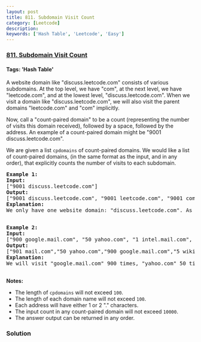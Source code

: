 ```yaml
---
layout: post
title: 811. Subdomain Visit Count
category: [Leetcode]
description: 
keywords: ['Hash Table', 'Leetcode', 'Easy']
---
```

### [811. Subdomain Visit Count](https://leetcode.com/problems/subdomain-visit-count)

#### Tags: 'Hash Table'

<div class="content__u3I1 question-content__JfgR"><div><p>A website domain like "discuss.leetcode.com" consists of various subdomains. At the top level, we have "com", at the next level, we have "leetcode.com", and at the lowest level, "discuss.leetcode.com". When we visit a domain like "discuss.leetcode.com", we will also visit the parent domains "leetcode.com" and "com" implicitly.</p>
<p>Now, call a "count-paired domain" to be a count (representing the number of visits this domain received), followed by a space, followed by the address. An example of a count-paired domain might be "9001 discuss.leetcode.com".</p>
<p>We are given a list <code>cpdomains</code> of count-paired domains. We would like a list of count-paired domains, (in the same format as the input, and in any order), that explicitly counts the number of visits to each subdomain.</p>
<pre><strong>Example 1:</strong>
<strong>Input:</strong> 
["9001 discuss.leetcode.com"]
<strong>Output:</strong> 
["9001 discuss.leetcode.com", "9001 leetcode.com", "9001 com"]
<strong>Explanation:</strong> 
We only have one website domain: "discuss.leetcode.com". As discussed above, the subdomain "leetcode.com" and "com" will also be visited. So they will all be visited 9001 times.

</pre>
<pre><strong>Example 2:</strong>
<strong>Input:</strong> 
["900 google.mail.com", "50 yahoo.com", "1 intel.mail.com", "5 wiki.org"]
<strong>Output:</strong> 
["901 mail.com","50 yahoo.com","900 google.mail.com","5 wiki.org","5 org","1 intel.mail.com","951 com"]
<strong>Explanation:</strong> 
We will visit "google.mail.com" 900 times, "yahoo.com" 50 times, "intel.mail.com" once and "wiki.org" 5 times. For the subdomains, we will visit "mail.com" 900 + 1 = 901 times, "com" 900 + 50 + 1 = 951 times, and "org" 5 times.

</pre>
<p><strong>Notes: </strong></p>
<ul>
<li>The length of <code>cpdomains</code> will not exceed <code>100</code>. </li>
<li>The length of each domain name will not exceed <code>100</code>.</li>
<li>Each address will have either 1 or 2 "." characters.</li>
<li>The input count in any count-paired domain will not exceed <code>10000</code>.</li>
<li>The answer output can be returned in any order.</li>
</ul>
</div></div>

### Solution

